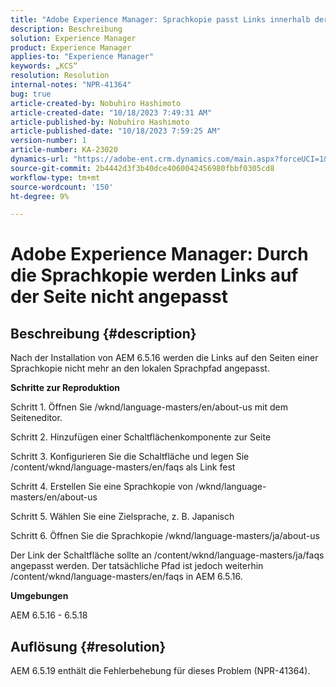 ```yaml
---
title: "Adobe Experience Manager: Sprachkopie passt Links innerhalb der Seite nicht an."
description: Beschreibung
solution: Experience Manager
product: Experience Manager
applies-to: "Experience Manager"
keywords: „KCS“
resolution: Resolution
internal-notes: "NPR-41364"
bug: true
article-created-by: Nobuhiro Hashimoto
article-created-date: "10/18/2023 7:49:31 AM"
article-published-by: Nobuhiro Hashimoto
article-published-date: "10/18/2023 7:59:25 AM"
version-number: 1
article-number: KA-23020
dynamics-url: "https://adobe-ent.crm.dynamics.com/main.aspx?forceUCI=1&pagetype=entityrecord&etn=knowledgearticle&id=c1f8c0de-8a6d-ee11-8df0-6045bd006c82"
source-git-commit: 2b4442d3f3b40dce4060042456980fbbf0305cd8
workflow-type: tm+mt
source-wordcount: '150'
ht-degree: 9%

---
```


# Adobe Experience Manager: Durch die Sprachkopie werden Links auf der Seite nicht angepasst

## Beschreibung {#description}


Nach der Installation von AEM 6.5.16 werden die Links auf den Seiten einer Sprachkopie nicht mehr an den lokalen Sprachpfad angepasst.

<b>Schritte zur Reproduktion</b>

Schritt 1. Öffnen Sie /wknd/language-masters/en/about-us mit dem Seiteneditor.

Schritt 2. Hinzufügen einer Schaltflächenkomponente zur Seite

Schritt 3. Konfigurieren Sie die Schaltfläche und legen Sie /content/wknd/language-masters/en/faqs als Link fest

Schritt 4. Erstellen Sie eine Sprachkopie von /wknd/language-masters/en/about-us

Schritt 5. Wählen Sie eine Zielsprache, z. B. Japanisch

Schritt 6. Öffnen Sie die Sprachkopie /wknd/language-masters/ja/about-us

Der Link der Schaltfläche sollte an /content/wknd/language-masters/ja/faqs angepasst werden. Der tatsächliche Pfad ist jedoch weiterhin /content/wknd/language-masters/en/faqs in AEM 6.5.16.



<b>Umgebungen</b>

AEM 6.5.16 - 6.5.18


## Auflösung {#resolution}


AEM 6.5.19 enthält die Fehlerbehebung für dieses Problem (NPR-41364).
